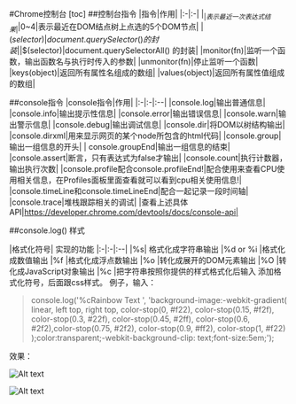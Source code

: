 #Chrome控制台
[toc]
##控制台指令
|指令|作用|
|:-|:-|
|$_|表示最近一次表达式结果|
|$0~4|表示最近在DOM结点树上点选的5个DOM节点|
|$(selector)|document.querySelector() 的封装|
|$$(selector)|document.querySelectorAll() 的封装|
|monitor(fn)|监听一个函数，输出函数名与执行时传入的参数|
|unmonitor(fn)|停止监听一个函数|
|keys(object)|返回所有属性名组成的数组|
|values(object)|返回所有属性值组成的数组|

##console指令
|console指令|作用|
|:-|:-|:--|
|console.log|输出普通信息|
|console.info|输出提示性信息|
|console.error|输出错误信息|
|console.warn|输出警示信息|
|console.debug|输出调试信息|
|console.dir|将DOM以树结构输出|
|console.dirxml|用来显示网页的某个node所包含的html代码|
|console.group|输出一组信息的开头|
| console.groupEnd|输出一组信息的结束|
|console.assert|断言，只有表达式为false才输出|
|console.count|执行计数器，输出执行次数|
|console.profile配合console.profileEnd!|配合使用来查看CPU使用相关信息，在Profiles面板里面查看就可以看到cpu相关使用信息!|
|console.timeLine和console.timeLineEnd|配合一起记录一段时间轴|
|console.trace|堆栈跟踪相关的调试|
|查看上述具体API|https://developer.chrome.com/devtools/docs/console-api|



##console.log() 样式



|格式化符号| 实现的功能
|:-|:-|:--|
|%s|    格式化成字符串输出
|%d or %i   |格式化成数值输出
|%f |格式化成浮点数输出
|%o |转化成展开的DOM元素输出
|%O |转化成JavaScript对象输出
|%c |把字符串按照你提供的样式格式化后输入
添加格式化符号，后面跟css样式。
例子，输入：
>console.log('%cRainbow Text ', 'background-image:-webkit-gradient( linear, left top, right top, color-stop(0, #f22), color-stop(0.15, #f2f), color-stop(0.3, #22f), color-stop(0.45, #2ff), color-stop(0.6, #2f2),color-stop(0.75, #2f2), color-stop(0.9, #ff2), color-stop(1, #f22) );color:transparent;-webkit-background-clip: text;font-size:5em;');

效果：

![Alt text](../images/eAfAbqU.gif)


![Alt text](./1446621656777.png)







